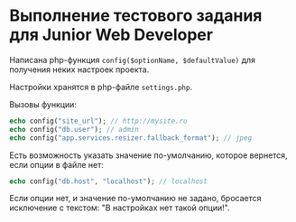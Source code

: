 # Выполнение тестового задания для Junior Web Developer

Написана php-функция `config($optionName, $defaultValue)` для получения неких настроек проекта.

Настройки хранятся в php-файле `settings.php`.

Вызовы функции:
```php
echo config("site_url"); // http://mysite.ru
echo config("db.user"); // admin
echo config("app.services.resizer.fallback_format"); // jpeg
```

Есть возможность указать значение по-умолчанию, которое вернется, если опции в файле нет:
```php
echo config("db.host", "localhost"); // localhost
```

Если опции нет, и значение по-умолчанию не задано, бросается исключение с текстом: "В настройках нет такой опции!".
